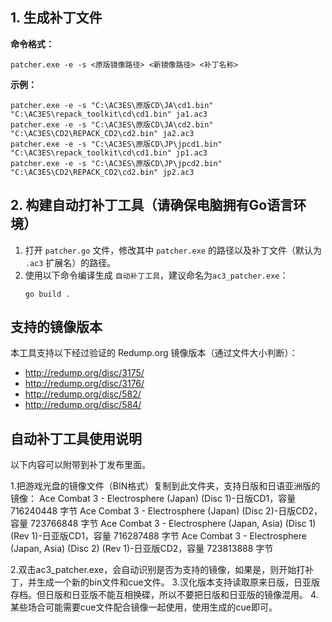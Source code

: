 ## 1. 生成补丁文件

**命令格式：**
```shell
patcher.exe -e -s <原版镜像路径> <新镜像路径> <补丁名称>
```

**示例：**
```shell
patcher.exe -e -s "C:\AC3ES\原版CD\JA\cd1.bin" "C:\AC3ES\repack_toolkit\cd\cd1.bin" ja1.ac3
patcher.exe -e -s "C:\AC3ES\原版CD\JA\cd2.bin" "C:\AC3ES\CD2\REPACK_CD2\cd2.bin" ja2.ac3
patcher.exe -e -s "C:\AC3ES\原版CD\JP\jpcd1.bin" "C:\AC3ES\repack_toolkit\cd\cd1.bin" jp1.ac3
patcher.exe -e -s "C:\AC3ES\原版CD\JP\jpcd2.bin" "C:\AC3ES\CD2\REPACK_CD2\cd2.bin" jp2.ac3
```

## 2. 构建自动打补丁工具（请确保电脑拥有Go语言环境）

1.  打开 `patcher.go` 文件，修改其中 `patcher.exe` 的路径以及补丁文件（默认为 `.ac3` 扩展名）的路径。
2.  使用以下命令编译生成 `自动补丁工具`，建议命名为`ac3_patcher.exe`：
    ```shell
    go build .
    ```

## 支持的镜像版本

本工具支持以下经过验证的 Redump.org 镜像版本（通过文件大小判断）：

-   http://redump.org/disc/3175/
-   http://redump.org/disc/3176/
-   http://redump.org/disc/582/
-   http://redump.org/disc/584/

## 自动补丁工具使用说明
以下内容可以附带到补丁发布里面。

1.把游戏光盘的镜像文件（BIN格式）复制到此文件夹，支持日版和日语亚洲版的镜像：
Ace Combat 3 - Electrosphere (Japan) (Disc 1)-日版CD1，容量 716240448 字节
Ace Combat 3 - Electrosphere (Japan) (Disc 2)-日版CD2，容量 723766848 字节
Ace Combat 3 - Electrosphere (Japan, Asia) (Disc 1) (Rev 1)-日亚版CD1，容量 716287488 字节
Ace Combat 3 - Electrosphere (Japan, Asia) (Disc 2) (Rev 1)-日亚版CD2，容量 723813888 字节

2.双击ac3_patcher.exe，会自动识别是否为支持的镜像，如果是，则开始打补丁，并生成一个新的bin文件和cue文件。
3.汉化版本支持读取原来日版，日亚版存档。但日版和日亚版不能互相换碟，所以不要把日版和日亚版的镜像混用。
4.某些场合可能需要cue文件配合镜像一起使用，使用生成的cue即可。